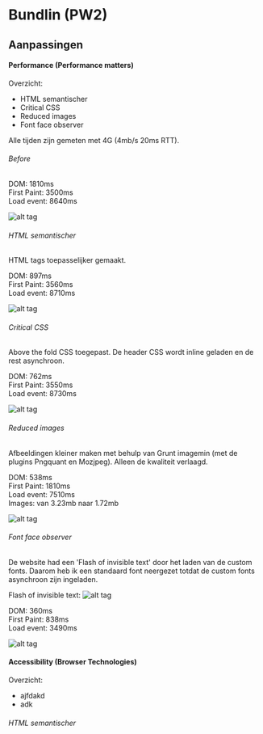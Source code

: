 # Bundlin (PW2)


## Aanpassingen
#### Performance (Performance matters)
Overzicht:
- HTML semantischer
- Critical CSS
- Reduced images
- Font face observer

Alle tijden zijn gemeten met 4G (4mb/s 20ms RTT).

###### Before
DOM: 1810ms <br />
First Paint: 3500ms <br />
Load event: 8640ms

![alt tag](https://github.com/RaymondKorrel/pw2/blob/student/raymond/readme/before.jpg)

###### HTML semantischer
HTML tags toepasselijker gemaakt.

DOM: 897ms <br />
First Paint: 3560ms <br />
Load event: 8710ms

![alt tag](https://github.com/RaymondKorrel/pw2/blob/student/raymond/readme/html.jpg)

###### Critical CSS
Above the fold CSS toegepast. De header CSS wordt inline geladen en de rest asynchroon.

DOM: 762ms <br />
First Paint: 3550ms <br />
Load event: 8730ms

![alt tag](https://github.com/RaymondKorrel/pw2/blob/student/raymond/readme/css.jpg)

###### Reduced images
Afbeeldingen kleiner maken met behulp van Grunt imagemin (met de plugins Pngquant en Mozjpeg). Alleen de kwaliteit verlaagd.

DOM: 538ms <br />
First Paint: 1810ms <br />
Load event: 7510ms <br />
Images: van 3.23mb naar 1.72mb

![alt tag](https://github.com/RaymondKorrel/pw2/blob/student/raymond/readme/img.jpg)

###### Font face observer
De website had een 'Flash of invisible text' door het laden van de custom fonts. Daarom heb ik een standaard font neergezet totdat de custom fonts asynchroon zijn ingeladen. 

Flash of invisible text:
![alt tag](https://github.com/RaymondKorrel/pw2/blob/student/raymond/readme/foit.jpg)

DOM: 360ms <br />
First Paint: 838ms <br />
Load event: 3490ms

![alt tag](https://github.com/RaymondKorrel/pw2/blob/student/raymond/readme/font.jpg)

#### Accessibility (Browser Technologies)
Overzicht:
- ajfdakd
- adk

###### HTML semantischer
